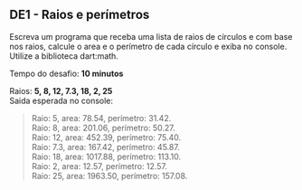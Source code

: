 ## DE1 - Raios e perímetros

Escreva um programa que receba uma lista de raios de círculos e com base nos raios, calcule o area e o perímetro de cada
círculo e exiba no console. Utilize a biblioteca dart:math.

Tempo do desafio: __10 minutos__

Raios: __5, 8, 12, 7.3, 18, 2, 25__  
Saida esperada no console:
> Raio: 5, area: 78.54, perímetro: 31.42.  
> Raio: 8, area: 201.06, perímetro: 50.27.  
> Raio: 12, area: 452.39, perímetro: 75.40.  
> Raio: 7.3, area: 167.42, perímetro: 45.87.  
> Raio: 18, area: 1017.88, perímetro: 113.10.  
> Raio: 2, area: 12.57, perímetro: 12.57.  
> Raio: 25, area: 1963.50, perímetro: 157.08.  